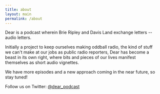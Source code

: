 ```yaml
---
title: about
layout: main
permalink: /about
---
```


Dear is a podcast wherein Brie Ripley and Davis Land exchange letters -- audio letters.

Initially a project to keep ourselves making oddball radio, the kind of stuff we can't make at our jobs as public radio reporters, Dear has become a beast in its own right, where bits and pieces of our lives manifest themselves as short audio vignettes. 

We have more episodes and a new approach coming in the near future, so stay tuned!

Follow us on Twitter: <a class="link underline" href="http://twitter.com/dear_podcast">@dear_podcast</a>
